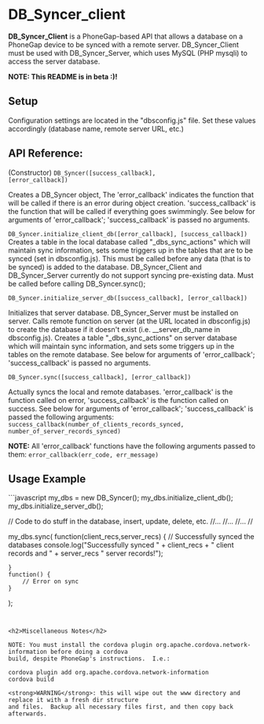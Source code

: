 <h1> DB_Syncer_client </h1>

<strong>DB_Syncer_Client</strong> is a PhoneGap-based API that allows a database on a PhoneGap device to be synced with a remote server.  DB_Syncer_Client must be used with DB_Syncer_Server, which uses MySQL (PHP mysqli) to access the server database.

<strong>NOTE: This README is in beta :)!</strong>

<h2>Setup</h2>

Configuration settings are located in the "dbsconfig.js" file.  Set these values accordingly (database name, remote server URL, etc.)

<h2>API Reference:</h2>


(Constructor) <code>DB_Syncer([success_callback], [error_callback])</code>

Creates a DB_Syncer object,  The 'error_callback' indicates the function that will be called if there is an error during object creation. 'success_callback' is the function that will be called if everything goes swimmingly. See below for arguments of 'error_callback'; 'success_callback' is passed no arguments.

`DB_Syncer.initialize_client_db([error_callback], [success_callback])`
Creates a table in the local database called "_dbs_sync_actions" which will maintain sync information, sets some triggers up in the tables that are to be synced (set in dbsconfig.js). This must be called before any data (that is to be synced) is added to the database.  DB_Syncer_Client and DB_Syncer_Server currently do not support syncing pre-existing data. Must be called before calling DB_Syncer.sync();


`DB_Syncer.initialize_server_db([success_callback], [error_callback])`

Initializes that server database. DB_Syncer_Server must be installed on server. Calls remote function on server (at the URL located in dbsconfig.js) to create the database if it doesn't exist (i.e. __server_db_name in dbsconfig.js). Creates a table "_dbs_sync_actions" on server database which will maintain sync information, and sets some triggers up in the tables on the remote database. See below for arguments of 'error_callback'; 'success_callback' is passed no arguments.

`DB_Syncer.sync([success_callback], [error_callback])`

Actually syncs the local and remote databases. 'error_callback' is the function called on error, 'success_callback' is the function called on success. See below for arguments of 'error_callback'; 'success_callback' is passed the following arguments:
`success_callback(number_of_clients_records_synced, number_of_server_records_synced)`

<strong>NOTE:</strong>
All 'error_callback' functions have the following arguments passed to them:
`error_callback(err_code, err_message)`


<h2>Usage Example</h2>
```javascript
my_dbs = new DB_Syncer();
my_dbs.initialize_client_db();
my_dbs.initialize_server_db();

// Code to do stuff in the database, insert, update, delete, etc. 
//...
//...
//...
//

my_dbs.sync(
    function(client_recs,server_recs) {
        // Successfully synced the databases
        console.log("Successfully synced " + client_recs + 
                    " client records and " + server_recs " server records!");

    }
    function() {
        // Error on sync
    }
    
);
```


<h2>Miscellaneous Notes</h2> 

NOTE: You must install the cordova plugin org.apache.cordova.network-information before doing a cordova
build, despite PhoneGap's instructions.  I.e.:

cordova plugin add org.apache.cordova.network-information
cordova build 

<strong>WARNING</strong>: this will wipe out the www directory and replace it with a fresh dir structure
and files.  Backup all necessary files first, and then copy back afterwards.
